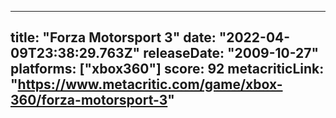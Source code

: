 
---
title: "Forza Motorsport 3"
date: "2022-04-09T23:38:29.763Z"
releaseDate: "2009-10-27"
platforms: ["xbox360"]
score: 92
metacriticLink: "https://www.metacritic.com/game/xbox-360/forza-motorsport-3"
---
